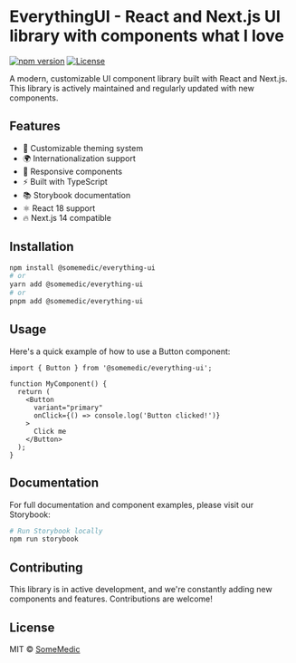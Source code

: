 # EverythingUI - React and Next.js UI library with components what I love

[![npm version](https://img.shields.io/npm/v/@somemedic/everything-ui.svg)](https://www.npmjs.com/package/@somemedic/everything-ui)
[![License](https://img.shields.io/npm/l/@somemedic/everything-ui.svg)](https://github.com/yourusername/everything-ui/blob/main/LICENSE)

A modern, customizable UI component library built with React and Next.js. This library is actively maintained and regularly updated with new components.

## Features

- 🎨 Customizable theming system
- 🌍 Internationalization support
- 📱 Responsive components
- ⚡ Built with TypeScript
- 📚 Storybook documentation
- ⚛️ React 18 support
- 🔥 Next.js 14 compatible

## Installation

```bash
npm install @somemedic/everything-ui
# or
yarn add @somemedic/everything-ui
# or
pnpm add @somemedic/everything-ui
```

## Usage

Here's a quick example of how to use a Button component:

```tsx
import { Button } from '@somemedic/everything-ui';

function MyComponent() {
  return (
    <Button 
      variant="primary"
      onClick={() => console.log('Button clicked!')}
    >
      Click me
    </Button>
  );
}
```

## Documentation

For full documentation and component examples, please visit our Storybook:

```bash
# Run Storybook locally
npm run storybook
```

## Contributing

This library is in active development, and we're constantly adding new components and features. Contributions are welcome!

## License

MIT © [SomeMedic](https://github.com/SomeMedic)